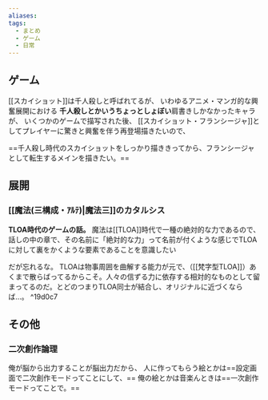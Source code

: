 ```yaml
---
aliases: 
tags:
  - まとめ
  - ゲーム
  - 日常
---
```

## ゲーム
[[スカイショット]]は千人殺しと呼ばれてるが、
いわゆるアニメ・マンガ的な興奮展開における
**千人殺しとかいうちょっとしょぼい**肩書きしかなかったキャラが、
いくつかのゲームで描写された後、
[[スカイショット・フランシージャ]]としてプレイヤーに驚きと興奮を伴う再登場描きたいので、

==千人殺し時代のスカイショットをしっかり描ききってから、フランシージャとして転生するメインを描きたい。==
## 展開
### [[魔法(三構成・ｱﾙﾃ)|魔法三]]のカタルシス
**TLOA時代のゲームの話。**
魔法は[[TLOA]]時代で一種の絶対的な力であるので、
話しの中の章で、その名前に「絶対的な力」って名前が付くような感じでTLOAに対して裏をかくような要素であることを意識したい

だが忘れるな。
TLOAは物事周囲を曲解する能力が元で、（[[梵字型TLOA]]）あくまで散らばってるからこそ。人々の信ずる力に依存する相対的なものとして留まってるのだ。とどのつまりTLOA同士が結合し、オリジナルに近づくならば…。 ^19d0c7

## その他
### 二次創作論理
俺が脳から出力することが脳出力だから、
人に作ってもらう絵とかは==設定画面で二次創作モードってことにして、==
俺の絵とかは音楽んときは==一次創作モードってことで。==